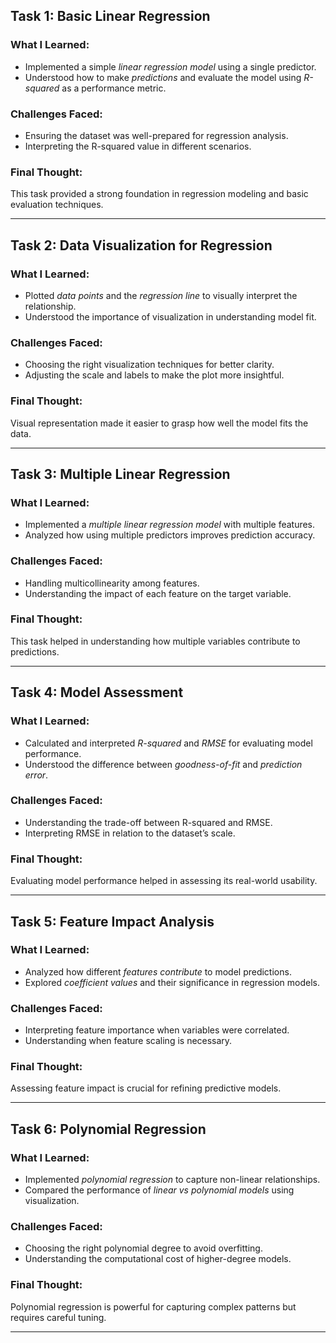 ## Task 1: Basic Linear Regression  

### What I Learned:  
- Implemented a simple *linear regression model* using a single predictor.  
- Understood how to make *predictions* and evaluate the model using *R-squared* as a performance metric.  

### Challenges Faced:  
- Ensuring the dataset was well-prepared for regression analysis.  
- Interpreting the R-squared value in different scenarios.  

### Final Thought:  
This task provided a strong foundation in regression modeling and basic evaluation techniques.  

---

## Task 2: Data Visualization for Regression  

### What I Learned:  
- Plotted *data points* and the *regression line* to visually interpret the relationship.  
- Understood the importance of visualization in understanding model fit.  

### Challenges Faced:  
- Choosing the right visualization techniques for better clarity.  
- Adjusting the scale and labels to make the plot more insightful.  

### Final Thought:  
Visual representation made it easier to grasp how well the model fits the data.  

---

## Task 3: Multiple Linear Regression  

### What I Learned:  
- Implemented a *multiple linear regression model* with multiple features.  
- Analyzed how using multiple predictors improves prediction accuracy.  

### Challenges Faced:  
- Handling multicollinearity among features.  
- Understanding the impact of each feature on the target variable.  

### Final Thought:  
This task helped in understanding how multiple variables contribute to predictions.  

---

## Task 4: Model Assessment  

### What I Learned:  
- Calculated and interpreted *R-squared* and *RMSE* for evaluating model performance.  
- Understood the difference between *goodness-of-fit* and *prediction error*.  

### Challenges Faced:  
- Understanding the trade-off between R-squared and RMSE.  
- Interpreting RMSE in relation to the dataset’s scale.  

### Final Thought:  
Evaluating model performance helped in assessing its real-world usability.  

---

## Task 5: Feature Impact Analysis  

### What I Learned:  
- Analyzed how different *features contribute* to model predictions.  
- Explored *coefficient values* and their significance in regression models.  

### Challenges Faced:  
- Interpreting feature importance when variables were correlated.  
- Understanding when feature scaling is necessary.  

### Final Thought:  
Assessing feature impact is crucial for refining predictive models.  

---

## Task 6: Polynomial Regression  

### What I Learned:  
- Implemented *polynomial regression* to capture non-linear relationships.  
- Compared the performance of *linear vs polynomial models* using visualization.  

### Challenges Faced:  
- Choosing the right polynomial degree to avoid overfitting.  
- Understanding the computational cost of higher-degree models.  

### Final Thought:  
Polynomial regression is powerful for capturing complex patterns but requires careful tuning.  

---
